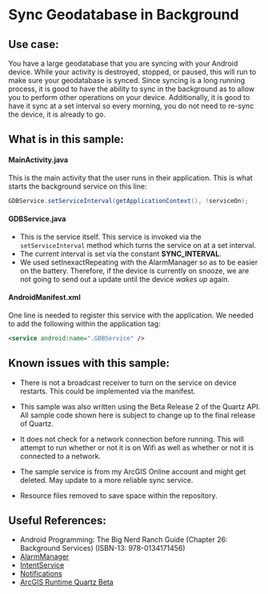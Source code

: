 # Sync Geodatabase in Background

## Use case:
You have a large geodatabase that you are syncing with your Android device.  While your activity is destroyed, stopped, or paused, this will run to make sure your geodatabase is synced.  Since syncing is a long running process, it is good to have the ability to sync in the background as to allow you to perform other operations on your device.  Additionally, it is good to have it sync at a set interval so every morning, you do not need to re-sync the device, it is already to go.

## What is in this sample:
#### MainActivity.java
This is the main activity that the user runs in their application.  This is what starts the background service on this line:

```java
GDBService.setServiceInterval(getApplicationContext(), !serviceOn);
```

#### GDBService.java
* This is the service itself.  This service is invoked via the ```setServiceInterval``` method which turns the service on at a set interval.
* The current interval is set via the constant **SYNC_INTERVAL**.
* We used setInexactRepeating with the AlarmManager so as to be easier on the battery.  Therefore, if the device is currently on snooze, we are not going to send out a update until the device *wakes up* again.

#### AndroidManifest.xml

One line is needed to register this service with the application.  We needed to add the following within the application tag:

```xml
<service android:name=".GDBService" />
```

## Known issues with this sample:
* There is not a broadcast receiver to turn on the service on device restarts.  This could be implemented via the manifest.

* This sample was also written using the Beta Release 2 of the Quartz API.  All sample code shown here is subject to change up to the final release of Quartz.

* It does not check for a network connection before running.  This will attempt to run whether or not it is on Wifi as well as whether or not it is connected to a network.

* The sample service is from my ArcGIS Online account and might get deleted.  May update to a more reliable sync service.

* Resource files removed to save space within the repository.

## Useful References:

* Android Programming: The Big Nerd Ranch Guide (Chapter 26: Background Services) (ISBN-13: 978-0134171456)
* [AlarmManager](https://developer.android.com/reference/android/app/AlarmManager.html)
* [IntentService](https://developer.android.com/reference/android/app/IntentService.html)
* [Notifications](https://developer.android.com/guide/topics/ui/notifiers/notifications.html)
* [ArcGIS Runtime Quartz Beta](https://developers.arcgis.com/android/beta/)
